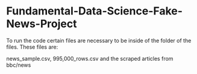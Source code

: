 # Fundamental-Data-Science-Fake-News-Project

To run the code certain files are necessary to be inside of the folder of the files.
These files are:

news_sample.csv, 995,000_rows.csv and the scraped articles from bbc/news


